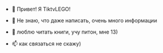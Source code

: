 - 👋 Привет! Я TiktvLEGO!
- 👀 Не знаю, что даже написать, очень много информации
- 🌱 люблю читать книги, учу питон, мне 13)
 
- 📫 как связаться не скажу)

<!---
TiktvLEGO/TiktvLEGO is a ✨ special ✨ repository because its `README.md` (this file) appears on your GitHub profile.
You can click the Preview link to take a look at your changes.
--->
